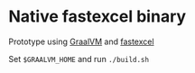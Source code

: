 # Native fastexcel binary 

Prototype using [GraalVM](https://github.com/oracle/graal) and [fastexcel](https://github.com/dhatim/fastexcel)

Set `$GRAALVM_HOME` and run `./build.sh` 